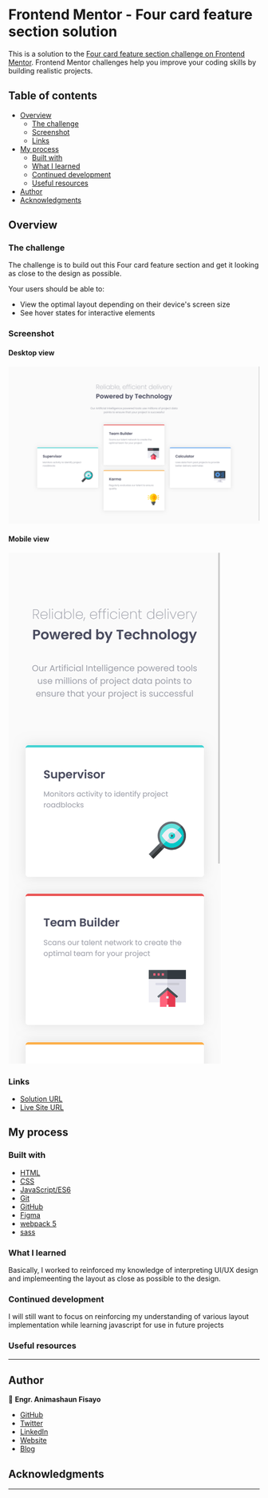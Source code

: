 # Frontend Mentor - Four card feature section solution

This is a solution to the [Four card feature section challenge on Frontend Mentor](https://www.frontendmentor.io/challenges/four-card-feature-section-weK1eFYK). Frontend Mentor challenges help you improve your coding skills by building realistic projects. 

## Table of contents

- [Overview](#overview)
  - [The challenge](#the-challenge)
  - [Screenshot](#screenshot)
  - [Links](#links)
- [My process](#my-process)
  - [Built with](#built-with)
  - [What I learned](#what-i-learned)
  - [Continued development](#continued-development)
  - [Useful resources](#useful-resources)
- [Author](#author)
- [Acknowledgments](#acknowledgments)


## Overview

### The challenge

The challenge is to build out this Four card feature section and get it looking as close to the design as possible.

Your users should be able to:

- View the optimal layout depending on their device's screen size
- See hover states for interactive elements

### Screenshot

#### Desktop view

![Desktop view](screenshots/desktop.png)

#### Mobile view

![Mobile view](screenshots/mobile.png)

### Links

- [Solution URL](https://github.com/fmanimashaun/four-card-feature-section)
- [Live Site URL](https://fmanimashaun.github.io/four-card-feature-section/)

## My process

### Built with

- [HTML](https://developer.mozilla.org/en-US/docs/Web/HTML)
- [CSS](https://developer.mozilla.org/en-US/docs/Web/CSS)
- [JavaScript/ES6](https://262.ecma-international.org/6.0/)
- [Git](https://git-scm.com/)
- [GitHub](https://github.com)
- [Figma](https://www.figma.com/)
- [webpack 5](https://webpack.js.org/)
- [sass](https://sass-lang.com/)

### What I learned

Basically, I worked to reinforced my knowledge of interpreting UI/UX design and implemeenting the  layout as close as possible to the design.

### Continued development

I will still want to focus on reinforcing my understanding of various layout implementation while learning javascript for use in future projects

### Useful resources

------

## Author

👤 **Engr. Animashaun Fisayo**

- [GitHub](https://github.com/fmanimashaun)
- [Twitter](https://twitter.com/fmanimashaun)
- [LinkedIn](https://www.linkedin.com/in/fmanimashaun/)
- [Website](https://fmanimashaun.com)
- [Blog](https://blog.fmanimashaun.com)

## Acknowledgments

------
